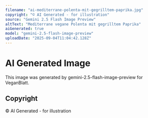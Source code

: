 ```yaml
---
filename: "ai-mediterrane-polenta-mit-gegrilltem-paprika.jpg"
copyright: "© AI Generated - for illustration"
source: "Gemini 2.5 Flash Image Preview"
altText: "Mediterrane vegane Polenta mit gegrilltem Paprika"
aiGenerated: true
model: "gemini-2.5-flash-image-preview"
uploadDate: "2025-09-04T11:04:42.128Z"
---
```


# AI Generated Image

This image was generated by gemini-2.5-flash-image-preview for VeganBlatt.

## Copyright
© AI Generated - for illustration
